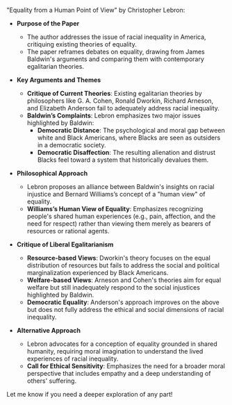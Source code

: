 "Equality from a Human Point of View" by Christopher Lebron:

- **Purpose of the Paper**
  - The author addresses the issue of racial inequality in America, critiquing existing theories of equality.
  - The paper reframes debates on equality, drawing from James Baldwin's arguments and comparing them with contemporary egalitarian theories.

- **Key Arguments and Themes**
  - **Critique of Current Theories**: Existing egalitarian theories by philosophers like G. A. Cohen, Ronald Dworkin, Richard Arneson, and Elizabeth Anderson fail to adequately address racial inequality.
  - **Baldwin’s Complaints**: Lebron emphasizes two major issues highlighted by Baldwin: 
    - **Democratic Distance**: The psychological and moral gap between white and Black Americans, where Blacks are seen as outsiders in a democratic society.
    - **Democratic Disaffection**: The resulting alienation and distrust Blacks feel toward a system that historically devalues them.

- **Philosophical Approach**
  - Lebron proposes an alliance between Baldwin's insights on racial injustice and Bernard Williams’s concept of a "human view" of equality.
  - **Williams’s Human View of Equality**: Emphasizes recognizing people's shared human experiences (e.g., pain, affection, and the need for respect) rather than viewing them merely as bearers of resources or rational agents.

- **Critique of Liberal Egalitarianism**
  - **Resource-based Views**: Dworkin's theory focuses on the equal distribution of resources but fails to address the social and political marginalization experienced by Black Americans.
  - **Welfare-based Views**: Arneson and Cohen's theories aim for equal welfare but still inadequately respond to the social injustices highlighted by Baldwin.
  - **Democratic Equality**: Anderson's approach improves on the above but does not fully address the ethical and social dimensions of racial inequality.

- **Alternative Approach**
  - Lebron advocates for a conception of equality grounded in shared humanity, requiring moral imagination to understand the lived experiences of racial inequality.
  - **Call for Ethical Sensitivity**: Emphasizes the need for a broader moral perspective that includes empathy and a deep understanding of others' suffering.

Let me know if you need a deeper exploration of any part!